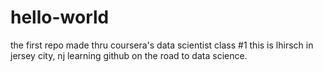 # hello-world
the first repo made thru coursera's data scientist class #1
this is lhirsch in jersey city, nj learning github on the road to data science.

